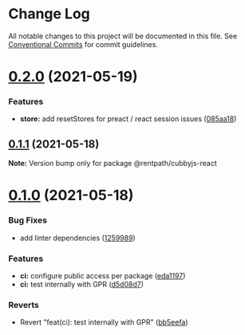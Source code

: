 # Change Log

All notable changes to this project will be documented in this file.
See [Conventional Commits](https://conventionalcommits.org) for commit guidelines.

# [0.2.0](https://github.com/rentpath/cubbyjs/compare/@rentpath/cubbyjs-react@0.1.1...@rentpath/cubbyjs-react@0.2.0) (2021-05-19)


### Features

* **store:** add resetStores for preact / react session issues ([085aa18](https://github.com/rentpath/cubbyjs/commit/085aa180a6641f1bb7b3b2a8f21bfb8bdede2d75))





## [0.1.1](https://github.com/rentpath/cubbyjs/compare/@rentpath/cubbyjs-react@0.1.0...@rentpath/cubbyjs-react@0.1.1) (2021-05-18)

**Note:** Version bump only for package @rentpath/cubbyjs-react





# [0.1.0](https://github.com/rentpath/cubbyjs/compare/@rentpath/cubbyjs-react@0.0.0...@rentpath/cubbyjs-react@0.1.0) (2021-05-18)


### Bug Fixes

* add linter dependencies ([1259989](https://github.com/rentpath/cubbyjs/commit/1259989f926c5a7358e538d60dbd50de289edc8b))


### Features

* **ci:** configure public access per package ([eda1197](https://github.com/rentpath/cubbyjs/commit/eda119712d895ec46e1e4cc97e4ae47d5d952e91))
* **ci:** test internally with GPR ([d5d08d7](https://github.com/rentpath/cubbyjs/commit/d5d08d7383c55bcd54df88c75492cacd17752d71))


### Reverts

* Revert "feat(ci): test internally with GPR" ([bb5eefa](https://github.com/rentpath/cubbyjs/commit/bb5eefa6b4a21c3d1f11a437d64ebcbabce845fc))
